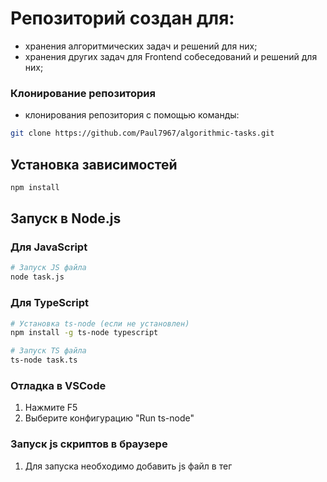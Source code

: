 # Репозиторий создан для:

- хранения алгоритмических задач и решений для них;
- хранения других задач для Frontend собеседований и решений для них;

### Клонирование репозитория

- клонирования репозитория с помощью команды:

```bash
git clone https://github.com/Paul7967/algorithmic-tasks.git
```

## Установка зависимостей

```bash
npm install
```

## Запуск в Node.js

### Для JavaScript

```bash
# Запуск JS файла
node task.js
```

### Для TypeScript

```bash
# Установка ts-node (если не установлен)
npm install -g ts-node typescript

# Запуск TS файла
ts-node task.ts
```

### Отладка в VSCode

1. Нажмите F5
2. Выберите конфигурацию "Run ts-node"

### Запуск js скриптов в браузере

1. Для запуска необходимо добавить js файл в тег <script> в html файл `browserRun/index.html`
2. Далее запустить конфигурацию "Launch Chrome against localhost" в расширении "Run and debug" (нажать F5)
